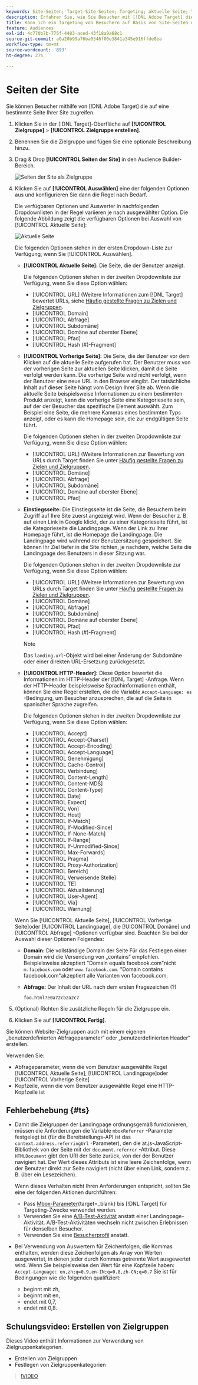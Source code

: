 ```yaml
---
keywords: Site-Seiten; Target-Site-Seiten; Targeting; aktuelle Seite; Targeting der aktuellen Seite; vorherige Seite; Targeting der vorherigen Seite; Landingpage; Target-Landingpage; HTTP-Kopfzeile
description: Erfahren Sie, wie Sie Besucher mit [!DNL Adobe Target] die sich auf einer bestimmten Seite Ihrer Site befinden.
title: Kann ich ein Targeting von Besuchern auf Basis von Site-Seiten durchführen?
feature: Audiences
exl-id: 4c770b7b-775f-4483-aced-43f18a9a68c1
source-git-commit: a0a20b99a76ba0346f00e3841a345e916ffde8ea
workflow-type: tm+mt
source-wordcount: '893'
ht-degree: 27%

---
```


# Seiten der Site

Sie können Besucher mithilfe von [!DNL Adobe Target] die auf eine bestimmte Seite Ihrer Site zugreifen.

1. Klicken Sie in der [!DNL Target]-Oberfläche auf **[!UICONTROL Zielgruppe]** > **[!UICONTROL Zielgruppe erstellen]**.
1. Benennen Sie die Zielgruppe und fügen Sie eine optionale Beschreibung hinzu.
1. Drag &amp; Drop **[!UICONTROL Seiten der Site]** in den Audience Builder-Bereich.

   ![Seiten der Site als Zielgruppe](assets/target_site_pages.png)

1. Klicken Sie auf **[!UICONTROL Auswählen]** eine der folgenden Optionen aus und konfigurieren Sie dann die Regel nach Bedarf.

   Die verfügbaren Optionen und Auswerter in nachfolgenden Dropdownlisten in der Regel variieren je nach ausgewählter Option. Die folgende Abbildung zeigt die verfügbaren Optionen bei Auswahl von [!UICONTROL Aktuelle Seite]:

   ![Aktuelle Seite](assets/current-page.png)

   Die folgenden Optionen stehen in der ersten Dropdown-Liste zur Verfügung, wenn Sie [!UICONTROL Auswählen].

   * **[!UICONTROL Aktuelle Seite]:** Die Seite, die der Benutzer anzeigt.

      Die folgenden Optionen stehen in der zweiten Dropdownliste zur Verfügung, wenn Sie diese Option wählen:

      * [!UICONTROL URL] (Weitere Informationen zum [!DNL Target] bewertet URLs, siehe [Häufig gestellte Fragen zu Zielen und Zielgruppen](/help/main/c-target/c-troubleshooting-targets-and-audiences/troubleshooting-targets-and-audiences.md).
      * [!UICONTROL Domain]
      * [!UICONTROL Abfrage]
      * [!UICONTROL Subdomäne]
      * [!UICONTROL Domäne auf oberster Ebene]
      * [!UICONTROL Pfad]
      * [!UICONTROL Hash (#)-Fragment]
   * **[!UICONTROL Vorherige Seite]:** Die Seite, die der Benutzer vor dem Klicken auf die aktuelle Seite aufgerufen hat. Der Benutzer muss von der vorherigen Seite zur aktuellen Seite klicken, damit die Seite verfolgt werden kann. Die vorherige Seite wird nicht verfolgt, wenn der Benutzer eine neue URL in den Browser eingibt. Der tatsächliche Inhalt auf dieser Seite hängt vom Design Ihrer Site ab. Wenn die aktuelle Seite beispielsweise Informationen zu einem bestimmten Produkt anzeigt, kann die vorherige Seite eine Kategorieseite sein, auf der der Besucher das spezifische Element auswählt. Zum Beispiel eine Seite, die mehrere Kameras eines bestimmten Typs anzeigt, oder es kann die Homepage sein, die zur endgültigen Seite führt.

      Die folgenden Optionen stehen in der zweiten Dropdownliste zur Verfügung, wenn Sie diese Option wählen:

      * [!UICONTROL URL] (Weitere Informationen zur Bewertung von URLs durch Target finden Sie unter [Häufig gestellte Fragen zu Zielen und Zielgruppen](/help/main/c-target/c-troubleshooting-targets-and-audiences/troubleshooting-targets-and-audiences.md).
      * [!UICONTROL Domäne]
      * [!UICONTROL Abfrage]
      * [!UICONTROL Subdomäne]
      * [!UICONTROL Domäne auf oberster Ebene]
      * [!UICONTROL Pfad]
   * **Einstiegsseite:** Die Einstiegsseite ist die Seite, die Besuchern beim Zugriff auf Ihre Site zuerst angezeigt wird. Wenn der Besucher z. B. auf einen Link in Google klickt, der zu einer Kategorieseite führt, ist die Kategorieseite die Landingpage. Wenn der Link zu Ihrer Homepage führt, ist die Homepage die Landingpage. Die Landingpage wird während der Benutzersitzung gespeichert. Sie können Ihr Ziel tiefer in die Site richten, je nachdem, welche Seite die Landingpage des Benutzers in dieser Sitzung war.

      Die folgenden Optionen stehen in der zweiten Dropdownliste zur Verfügung, wenn Sie diese Option wählen:

      * [!UICONTROL URL] (Weitere Informationen zur Bewertung von URLs durch Target finden Sie unter [Häufig gestellte Fragen zu Zielen und Zielgruppen](/help/main/c-target/c-troubleshooting-targets-and-audiences/troubleshooting-targets-and-audiences.md).
      * [!UICONTROL Domäne]
      * [!UICONTROL Abfrage]
      * [!UICONTROL Subdomäne]
      * [!UICONTROL Domäne auf oberster Ebene]
      * [!UICONTROL Pfad]
      * [!UICONTROL Hash (#)-Fragment]

      >[!NOTE]
      >
      >Das `landing.url`-Objekt wird bei einer Änderung der Subdomäne oder einer direkten URL-Ersetzung zurückgesetzt.

   * **[!UICONTROL HTTP-Header]:** Diese Option bewertet die Informationen im HTTP-Header der [!DNL Target] -Anfrage. Wenn der HTTP-Header beispielsweise Sprachinformationen enthält, können Sie eine Regel erstellen, die die Variable `Accept-Language: es` -Bedingung, um Besucher anzusprechen, die auf die Seite in spanischer Sprache zugreifen.

      Die folgenden Optionen stehen in der zweiten Dropdownliste zur Verfügung, wenn Sie diese Option wählen:

      * [!UICONTROL Accept]
      * [!UICONTROL Accept-Charset]
      * [!UICONTROL Accept-Encoding]
      * [!UICONTROL Accept-Language]
      * [!UICONTROL Genehmigung]
      * [!UICONTROL Cache-Control]
      * [!UICONTROL Verbindung]
      * [!UICONTROL Content-Length]
      * [!UICONTROL Content-MDS]
      * [!UICONTROL Content-Type]
      * [!UICONTROL Date]
      * [!UICONTROL Expect]
      * [!UICONTROL Von]
      * [!UICONTROL Host]
      * [!UICONTROL If-Match]
      * [!UICONTROL If-Modified-Since]
      * [!UICONTROL If-None-Match]
      * [!UICONTROL If-Range]
      * [!UICONTROL If-Unmodified-Since]
      * [!UICONTROL Max-Forwards]
      * [!UICONTROL Pragma]
      * [!UICONTROL Proxy-Authorization]
      * [!UICONTROL Bereich]
      * [!UICONTROL Verweisende Stelle]
      * [!UICONTROL TE]
      * [!UICONTROL Aktualisierung]
      * [!UICONTROL User-Agent]
      * [!UICONTROL Via]
      * [!UICONTROL Warnung]

   Wenn Sie [!UICONTROL Aktuelle Seite], [!UICONTROL Vorherige Seite]oder [!UICONTROL Landingpage], die [!UICONTROL Domäne] und [!UICONTROL Abfrage] -Optionen verfügbar sind. Beachten Sie bei der Auswahl dieser Optionen Folgendes:

   * **Domain:** Die vollständige Domain der Seite Für das Festlegen einer Domain wird die Versendung von „contains“ empfohlen. Beispielsweise akzeptiert &quot;Domain equals facebook.com&quot;nicht `m.facebook.com` oder `www.facebook.com`. &quot;Domain contains facebook.com&quot;akzeptiert alle Varianten von facebook.com.
   * **Abfrage:** Der Inhalt der URL nach dem ersten Fragezeichen (?) 

      `foo.html?e0a72cb2a2c7`





1. (Optional) Richten Sie zusätzliche Regeln für die Zielgruppe ein.
1. Klicken Sie auf **[!UICONTROL Fertig]**.

Sie können Website-Zielgruppen auch mit einem eigenen „benutzerdefinierten Abfrageparameter“ oder „benutzerdefinierten Header“ erstellen.

Verwenden Sie:

* Abfrageparameter, wenn die vom Benutzer ausgewählte Regel [!UICONTROL Aktuelle Seite], [!UICONTROL Landingpage]oder [!UICONTROL Vorherige Seite]
* Kopfzeile, wenn die vom Benutzer ausgewählte Regel eine HTTP-Kopfzeile ist

## Fehlerbehebung {#ts}

* Damit die Zielgruppen der Landingpage ordnungsgemäß funktionieren, müssen die Anforderungen die Variable `mboxReferrer` -Parameter festgelegt ist (für die Bereitstellungs-API ist das `context.address.referringUrl` -Parameter), den die at.js-JavaScript-Bibliothek von der Seite mit der `document.referrer` -Attribut. Diese `HTMLDocument` gibt den URI der Seite zurück, von der der Benutzer navigiert hat. Der Wert dieses Attributs ist eine leere Zeichenfolge, wenn der Benutzer direkt zur Seite navigiert (nicht über einen Link, sondern z. B. über ein Lesezeichen).

   Wenn dieses Verhalten nicht Ihren Anforderungen entspricht, sollten Sie eine der folgenden Aktionen durchführen:

   * Pass [Mbox-Parameter](https://developer.adobe.com/target/implement/client-side/atjs/global-mbox/pass-parameters-to-global-mbox/){target=_blank} bis [!DNL Target] für Targeting-Zwecke verwendet werden.
   * Verwenden Sie eine [A/B-Test-Aktivität](/help/main/c-activities/t-test-ab/test-ab.md) anstatt einer Landingpage-Aktivität. A/B-Test-Aktivitäten wechseln nicht zwischen Erlebnissen für denselben Besucher.
   * Verwenden Sie eine [Besucherprofil](/help/main/c-target/c-audiences/c-target-rules/visitor-profile.md) anstatt.

* Bei Verwendung von Auswertern für Zeichenfolgen, die Kommas enthalten, werden diese Zeichenfolgen als Array von Werten ausgewertet, in denen jeder durch Kommas getrennte Wert ausgewertet wird. Wenn Sie beispielsweise den Wert für eine Kopfzeile haben: `Accept-Language: en,zh;q=0.9,en-IN;q=0.8,zh-CN;q=0.7` Sie ist für Bedingungen wie die folgenden qualifiziert:
   * beginnt mit zh,
   * beginnt mit en,
   * endet mit 0,7,
   * endet mit 0,8.

## Schulungsvideo: Erstellen von Zielgruppen

Dieses Video enthält Informationen zur Verwendung von Zielgruppenkategorien.

* Erstellen von Zielgruppen
* Festlegen von Zielgruppenkategorien

>[!VIDEO](https://video.tv.adobe.com/v/17392)
